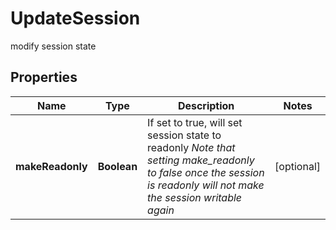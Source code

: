 

# UpdateSession

modify session state 

## Properties

Name | Type | Description | Notes
------------ | ------------- | ------------- | -------------
**makeReadonly** | **Boolean** | If set to true, will set session state to readonly  *Note that setting make_readonly to false once the session is readonly will not make the session writable again*  |  [optional]



